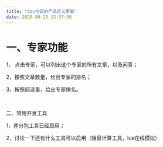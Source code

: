 ```yaml
---
title: "doc社区的产品定义更新"
date: 2020-08-25 12:57:56
---
```


<h1>一、专家功能</h1><p>1， 点击专家，可以列出这个专家的所有文章，以及问答；</p><p>2，按照文章数量，给出专家的排名；</p><p>3，按照阅读量，给出专家排名。</p><p><br></p><p>二、常用开发工具</p><p>1，差分包工具已经启用；</p><p>2，讨论一下还有什么工具可以启用（阻容计算工具，lua在线模拟）</p>
